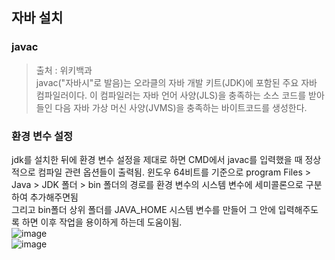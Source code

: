## 자바 설치

### javac
> 출처 : 위키백과   
> javac("자바시"로 발음)는 오라클의 자바 개발 키트(JDK)에 포함된 주요 자바 컴파일러이다. 이 컴파일러는 자바 언어 사양(JLS)을 충족하는 소스 코드를 받아들인 다음 자바 가상 머신 사양(JVMS)을 충족하는 바이트코드를 생성한다.

### 환경 변수 설정
jdk를 설치한 뒤에 환경 변수 설정을 제대로 하면 CMD에서 javac를 입력했을 때 정상적으로 컴파일 관련 옵션들이 출력됨. 윈도우 64비트를 기준으로 program Files > Java > JDK 폴더 > bin 폴더의 경로를 환경 변수의 시스템 변수에 세미콜론으로 구분하여 추가해주면됨   
그리고 bin폴더 상위 폴더를 JAVA_HOME 시스템 변수를 만들어 그 안에 입력해주도록 하면 이후 작업을 용이하게 하는데 도움이됨.   
![image](https://user-images.githubusercontent.com/60607880/122947549-349a4980-d3b5-11eb-85ee-e9ce91546e9c.png)   
![image](https://user-images.githubusercontent.com/60607880/122947668-4b40a080-d3b5-11eb-9672-93f695dbaf80.png)

